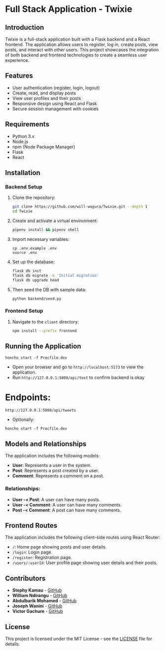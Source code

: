 # Full Stack Application - Twixie

## Introduction

Twixie is a full-stack application built with a Flask backend and a React frontend. The application allows users to register, log in, create posts, view posts, and interact with other users. This project showcases the integration of both backend and frontend technologies to create a seamless user experience.

## Features

- User authentication (register, login, logout)
- Create, read, and display posts
- View user profiles and their posts
- Responsive design using React and Flask
- Secure session management with cookies

## Requirements

- Python 3.x
- Node.js
- npm (Node Package Manager)
- Flask
- React

## Installation

### Backend Setup

1. Clone the repository:

   ```bash
   git clone https://github.com/will-wagura/Twixie.git --depth 1
   cd Twixie
   ```

2. Create and activate a virtual environment:

   ```bash
   pipenv install && pipenv shell
   ```

3. Import necessary variables:

   ```
   cp .env.example .env
   source .env
   ```

4. Set up the database:
   ```bash
   flask db init
   flask db migrate -m 'Initial migration'
   flask db upgrade head
   ```
5. Then seed the DB with sample data:
   ```
   python backend/seed.py
   ```

### Frontend Setup

1. Navigate to the `client` directory:

   ```bash
   npm install --prefix frontend
   ```

<!-- 2. Install the required npm packages:
   ```bash
   npm install
   ``` -->

## Running the Application

```
honcho start -f Procfile.dev
```

<!-- ### Running the Backend

1. Make sure you are in the root directory of the project.
2. Start the Flask server:
   ```bash
   flask run
   ```

### Running the Frontend

1. Navigate to the `client` directory:

   ```bash
   cd client
   ```

2. Start the React development server:

   ```bash
   npm start
   ``` -->

- Open your browser and go to `http://localhost:5173` to view the application.
- Run `http://127.0.0.1:5000/api/test` to confirm backend is okay

# Endpoints:

```
http://127.0.0.1:5000/api/tweets

```

- Optionally:

```
honcho start -f Procfile.dev
```

## Models and Relationships

The application includes the following models:

- **User**: Represents a user in the system.
- **Post**: Represents a post created by a user.
- **Comment**: Represents a comment on a post.

### Relationships:

- **User -< Post**: A user can have many posts.
- **User -< Comment**: A user can have many comments.
- **Post -< Comment**: A post can have many comments.

## Frontend Routes

The application includes the following client-side routes using React Router:

- `/`: Home page showing posts and user details.
- `/login`: Login page.
- `/register`: Registration page.
- `/users/:userId`: User profile page showing user details and their posts.

## Contributors

- **Stephy Kamau** - [GitHub](https://github.com/KWSTEPHY)
- **William Ndirangu** - [GitHub](https://github.com/will-wagura)
- **Abdulbarik Mohamed** - [GitHub](https://github.com/Abdulbariky)
- **Joseph Wanini** - [GitHub](https://github.com/wathika-eng)
- **Victor Gachure** - [GitHub](https://github.com/Gachure)

## License

This project is licensed under the MIT License - see the [LICENSE](LICENSE) file for details.
